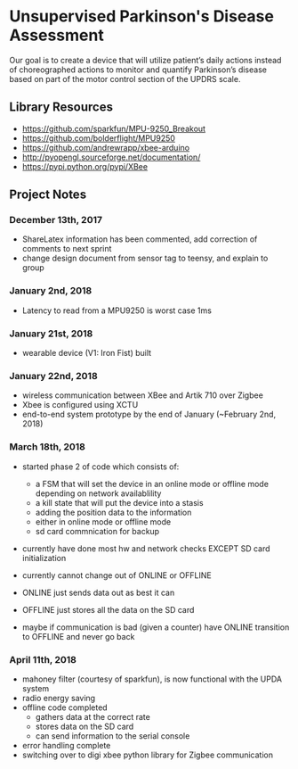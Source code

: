 # Unsupervised Parkinson's Disease Assessment
Our goal is to create a device that will utilize patient’s daily actions instead of choreographed actions to monitor and quantify Parkinson’s disease based on part of the motor control section of the UPDRS scale.

## Library Resources
* https://github.com/sparkfun/MPU-9250_Breakout
* https://github.com/bolderflight/MPU9250
* https://github.com/andrewrapp/xbee-arduino
* http://pyopengl.sourceforge.net/documentation/
* https://pypi.python.org/pypi/XBee

## Project Notes

### December 13th, 2017
* ShareLatex information has been commented, add correction of comments to next sprint
* change design document from sensor tag to teensy, and explain to group

### January 2nd, 2018
* Latency to read from a MPU9250 is worst case 1ms

### January 21st, 2018
- wearable device (V1: Iron Fist) built

### January 22nd, 2018
- wireless communication between XBee and Artik 710 over Zigbee
- Xbee is configured using XCTU
- end-to-end system prototype by the end of January (~February 2nd, 2018)

### March 18th, 2018
- started phase 2 of code which consists of:
    * a FSM that will set the device in an online mode or offline mode depending on network availablility
    * a kill state that will put the device into a stasis
    * adding the position data to the information
    * either in online mode or offline mode
    * sd card commnication for backup
    
- currently have done most hw and network checks EXCEPT SD card initialization
- currently cannot change out of ONLINE or OFFLINE
- ONLINE just sends data out as best it can
- OFFLINE just stores all the data on the SD card
- maybe if communication is bad (given a counter) have ONLINE transition to OFFLINE and never go back

### April 11th, 2018
- mahoney filter (courtesy of sparkfun), is now functional with the UPDA system
- radio energy saving
- offline code completed
   * gathers data at the correct rate
   * stores data on the SD card
   * can send information to the serial console
- error handling complete
- switching over to digi xbee python library for Zigbee communication
   
